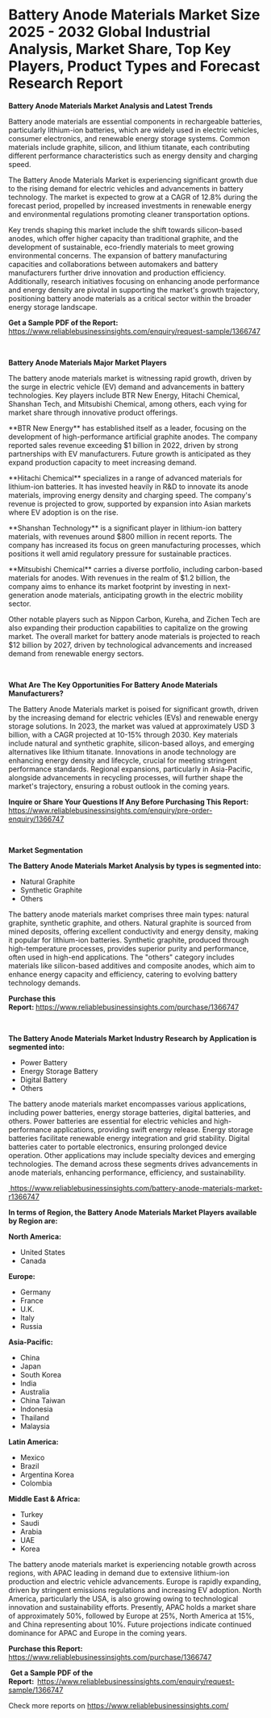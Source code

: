 <p><h1>Battery Anode Materials Market Size 2025 - 2032 Global Industrial Analysis, Market Share, Top Key Players, Product Types and Forecast Research Report</h1></p><p><strong>Battery Anode Materials Market Analysis and Latest Trends</strong></p>
<p><p>Battery anode materials are essential components in rechargeable batteries, particularly lithium-ion batteries, which are widely used in electric vehicles, consumer electronics, and renewable energy storage systems. Common materials include graphite, silicon, and lithium titanate, each contributing different performance characteristics such as energy density and charging speed. </p><p>The Battery Anode Materials Market is experiencing significant growth due to the rising demand for electric vehicles and advancements in battery technology. The market is expected to grow at a CAGR of 12.8% during the forecast period, propelled by increased investments in renewable energy and environmental regulations promoting cleaner transportation options. </p><p>Key trends shaping this market include the shift towards silicon-based anodes, which offer higher capacity than traditional graphite, and the development of sustainable, eco-friendly materials to meet growing environmental concerns. The expansion of battery manufacturing capacities and collaborations between automakers and battery manufacturers further drive innovation and production efficiency. Additionally, research initiatives focusing on enhancing anode performance and energy density are pivotal in supporting the market's growth trajectory, positioning battery anode materials as a critical sector within the broader energy storage landscape.</p></p>
<p><strong>Get a Sample PDF of the Report:&nbsp;</strong> <a href="https://www.reliablebusinessinsights.com/enquiry/request-sample/1366747?utm_campaign=2629&utm_medium=2&utm_source=Github&utm_content=ia&utm_term=22032025&utm_id=battery-anode-materials">https://www.reliablebusinessinsights.com/enquiry/request-sample/1366747</a></p>
<p>&nbsp;</p>
<p><strong>Battery Anode Materials Major Market Players</strong></p>
<p><p>The battery anode materials market is witnessing rapid growth, driven by the surge in electric vehicle (EV) demand and advancements in battery technologies. Key players include BTR New Energy, Hitachi Chemical, Shanshan Tech, and Mitsubishi Chemical, among others, each vying for market share through innovative product offerings.</p><p>**BTR New Energy** has established itself as a leader, focusing on the development of high-performance artificial graphite anodes. The company reported sales revenue exceeding $1 billion in 2022, driven by strong partnerships with EV manufacturers. Future growth is anticipated as they expand production capacity to meet increasing demand.</p><p>**Hitachi Chemical** specializes in a range of advanced materials for lithium-ion batteries. It has invested heavily in R&D to innovate its anode materials, improving energy density and charging speed. The company's revenue is projected to grow, supported by expansion into Asian markets where EV adoption is on the rise.</p><p>**Shanshan Technology** is a significant player in lithium-ion battery materials, with revenues around $800 million in recent reports. The company has increased its focus on green manufacturing processes, which positions it well amid regulatory pressure for sustainable practices.</p><p>**Mitsubishi Chemical** carries a diverse portfolio, including carbon-based materials for anodes. With revenues in the realm of $1.2 billion, the company aims to enhance its market footprint by investing in next-generation anode materials, anticipating growth in the electric mobility sector.</p><p>Other notable players such as Nippon Carbon, Kureha, and Zichen Tech are also expanding their production capabilities to capitalize on the growing market. The overall market for battery anode materials is projected to reach $12 billion by 2027, driven by technological advancements and increased demand from renewable energy sectors.</p></p>
<p>&nbsp;</p>
<p><strong>What Are The Key Opportunities For Battery Anode Materials Manufacturers?</strong></p>
<p><p>The Battery Anode Materials market is poised for significant growth, driven by the increasing demand for electric vehicles (EVs) and renewable energy storage solutions. In 2023, the market was valued at approximately USD 3 billion, with a CAGR projected at 10-15% through 2030. Key materials include natural and synthetic graphite, silicon-based alloys, and emerging alternatives like lithium titanate. Innovations in anode technology are enhancing energy density and lifecycle, crucial for meeting stringent performance standards. Regional expansions, particularly in Asia-Pacific, alongside advancements in recycling processes, will further shape the market's trajectory, ensuring a robust outlook in the coming years.</p></p>
<p><strong>Inquire or Share Your Questions If Any Before Purchasing This Report:</strong> <a href="https://www.reliablebusinessinsights.com/enquiry/pre-order-enquiry/1366747?utm_campaign=2629&utm_medium=2&utm_source=Github&utm_content=ia&utm_term=22032025&utm_id=battery-anode-materials">https://www.reliablebusinessinsights.com/enquiry/pre-order-enquiry/1366747</a></p>
<p>&nbsp;</p>
<p><strong>Market Segmentation</strong></p>
<p><strong>The Battery Anode Materials Market Analysis by types is segmented into:</strong></p>
<p><ul><li>Natural Graphite</li><li>Synthetic Graphite</li><li>Others</li></ul></p>
<p><p>The battery anode materials market comprises three main types: natural graphite, synthetic graphite, and others. Natural graphite is sourced from mined deposits, offering excellent conductivity and energy density, making it popular for lithium-ion batteries. Synthetic graphite, produced through high-temperature processes, provides superior purity and performance, often used in high-end applications. The "others" category includes materials like silicon-based additives and composite anodes, which aim to enhance energy capacity and efficiency, catering to evolving battery technology demands.</p></p>
<p><strong>Purchase this Report:&nbsp;</strong><a href="https://www.reliablebusinessinsights.com/purchase/1366747?utm_campaign=2629&utm_medium=2&utm_source=Github&utm_content=ia&utm_term=22032025&utm_id=battery-anode-materials">https://www.reliablebusinessinsights.com/purchase/1366747</a></p>
<p>&nbsp;</p>
<p><strong>The Battery Anode Materials Market Industry Research by Application is segmented into:</strong></p>
<p><ul><li>Power Battery</li><li>Energy Storage Battery</li><li>Digital Battery</li><li>Others</li></ul></p>
<p><p>The battery anode materials market encompasses various applications, including power batteries, energy storage batteries, digital batteries, and others. Power batteries are essential for electric vehicles and high-performance applications, providing swift energy release. Energy storage batteries facilitate renewable energy integration and grid stability. Digital batteries cater to portable electronics, ensuring prolonged device operation. Other applications may include specialty devices and emerging technologies. The demand across these segments drives advancements in anode materials, enhancing performance, efficiency, and sustainability.</p></p>
<p><a href="https://www.reliablebusinessinsights.com/battery-anode-materials-market-r1366747?utm_campaign=2629&utm_medium=2&utm_source=Github&utm_content=ia&utm_term=22032025&utm_id=battery-anode-materials">&nbsp;https://www.reliablebusinessinsights.com/battery-anode-materials-market-r1366747</a></p>
<p><strong>In terms of Region, the Battery Anode Materials Market Players available by Region are:</strong></p>
<p>
    <p> <strong> North America: </strong>
        <ul>
            <li>United States</li>
            <li>Canada</li>
        </ul>
        </p> 
    <p> <strong> Europe: </strong>
        <ul>
            <li>Germany</li>
            <li>France</li>
            <li>U.K.</li>
            <li>Italy</li>
            <li>Russia</li>
        </ul>
        </p> 
    <p> <strong> Asia-Pacific: </strong>
        <ul>
            <li>China</li>
            <li>Japan</li>
            <li>South Korea</li>
            <li>India</li>
            <li>Australia</li>
            <li>China Taiwan</li>
            <li>Indonesia</li>
            <li>Thailand</li>
            <li>Malaysia</li>
        </ul>
        </p> 
    <p> <strong> Latin America: </strong>
        <ul>
            <li>Mexico</li>
            <li>Brazil</li>
            <li>Argentina Korea</li>
            <li>Colombia</li>
        </ul>
        </p> 
    <p> <strong> Middle East & Africa: </strong>
        <ul>
            <li>Turkey</li>
            <li>Saudi</li>
            <li>Arabia</li>
            <li>UAE</li>
            <li>Korea</li>
        </ul>
    </p>
    </p>
<p><p>The battery anode materials market is experiencing notable growth across regions, with APAC leading in demand due to extensive lithium-ion production and electric vehicle advancements. Europe is rapidly expanding, driven by stringent emissions regulations and increasing EV adoption. North America, particularly the USA, is also growing owing to technological innovation and sustainability efforts. Presently, APAC holds a market share of approximately 50%, followed by Europe at 25%, North America at 15%, and China representing about 10%. Future projections indicate continued dominance for APAC and Europe in the coming years.</p></p>
<p><strong>Purchase this Report: </strong><a href="https://www.reliablebusinessinsights.com/purchase/1366747?utm_campaign=2629&utm_medium=2&utm_source=Github&utm_content=ia&utm_term=22032025&utm_id=battery-anode-materials">https://www.reliablebusinessinsights.com/purchase/1366747</a></p>
<p>&nbsp;<strong>Get a Sample PDF of the Report:&nbsp;&nbsp;</strong><a href="https://www.reliablebusinessinsights.com/enquiry/request-sample/1366747?utm_campaign=2629&utm_medium=2&utm_source=Github&utm_content=ia&utm_term=22032025&utm_id=battery-anode-materials">https://www.reliablebusinessinsights.com/enquiry/request-sample/1366747</a></p>
<p><strong></strong></p>
<p>Check more reports on <a href="https://www.reliablebusinessinsights.com/?utm_campaign=2629&utm_medium=2&utm_source=Github&utm_content=ia&utm_term=22032025&utm_id=battery-anode-materials">https://www.reliablebusinessinsights.com/</a></p>